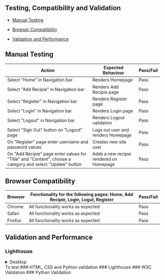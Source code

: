 ## Testing, Compatibility and Validation
- [Manual Testing](#manual-testing)

- [Browser Compatibility](#browser-compatibility)

- [Validation and Performance](#validation-and-performance)


## Manual Testing

  | Action | Expected Behaviour | Pass/Fail |
  |--------|--------------------|-----------|
  | Select "Home" in Navigation bar | Renders Homepage | Pass |
  | Select "Add Recipie" in Navigation bar | Renders Add Recipie page | Pass |
  | Select "Register" in Navigation bar | Renders Register page | Pass |
  | Select "Login" in Navigation bar | Renders Login page | Pass |
  | Select "Logout" in Navigation bar | Renders Logout validation | Pass |
  | Select "Sign Out" button on "Logout" page | Logs out user and renders Homepage | Pass |
  | On "Register" page enter username and password values | Creates new site user | Pass |
  | On "Add Recipie" page enter values for "Title" and "Content", choose a category and select "Update" button  | Adds a new recipie rendered on Homepage | Pass |

## Browser Compatibility
 | Browser | Functionality for the following pages: Home, Add Recipie, Login, Logut, Register | Pass/Fail |
  |--------|--------------------|-----------|
  | Chrome | All functionality works as expected | Pass |
  | Safari | All functionality works as expected | Pass |
  | Firefox | All functionality works as expected | Pass |

## Validation and Performance

  ### Lighthouse
  <details>
  <summary>Desktop</summary>
  <br>
  [![Lightouse Desktop Home Page](assets/images/lighthouse_desktop_home.png)]

  </details>
  To test 
  ### HTML, CSS and Python validation
  ### Lighthouse
  ### W3C Validation 
  ### Python Validation